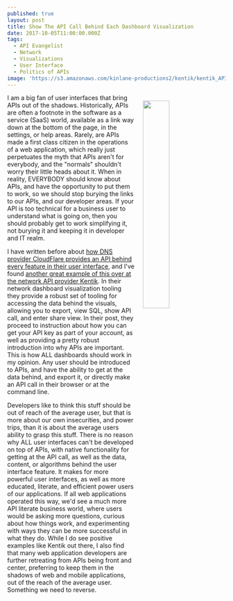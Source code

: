 ```yaml
---
published: true
layout: post
title: Show The API Call Behind Each Dashboard Visualization
date: 2017-10-05T11:00:00.000Z
tags:
  - API Evangelist
  - Network
  - Visualizations
  - User Interface
  - Politics of APIs
image: 'https://s3.amazonaws.com/kinlane-productions2/kentik/kentik_API_menu-300w.png'
---
```

<p><a href="https://www.kentik.com/kentik-apis-enable-multi-solution-integration/"><img src="https://s3.amazonaws.com/kinlane-productions2/kentik/kentik_API_menu-300w.png" align="right" width="35%" style="padding: 15px;" /></a></p>I am a big fan of user interfaces that bring APIs out of the shadows. Historically, APIs are often a footnote in the software as a service (SaaS) world, available as a link way down at the bottom of the page, in the settings, or help areas. Rarely, are APIs made a first class citizen in the operations of a web application, which really just perpetuates the myth that APIs aren't for everybody, and the "normals" shouldn't worry their little heads about it. When in reality, EVERYBODY should know about APIs, and have the opportunity to put them to work, so we should stop burying the links to our APIs, and our developer areas. If your API is too technical for a business user to understand what is going on, then you should probably get to work simplifying it, not burying it and keeping it in developer and IT realm.

I have written before about [how DNS provider CloudFlare provides an API behind every feature in their user interface](https://apievangelist.com/2016/10/24/the-api-behind-every-feature-in-the-user-interface/), and I've found [another great example of this over at the network API provider Kentik](https://www.kentik.com/kentik-apis-enable-multi-solution-integration/). In their network dashboard visualization tooling they provide a robust set of tooling for accessing the data behind the visuals, allowing you to export, view SQL, show API call, and enter share view. In their post, they proceed to instruction about how you can get your API key as part of your account, as well as providing a pretty robust introduction into why APIs are important. This is how ALL dashboards should work in my opinion. Any user should be introduced to APIs, and have the ability to get at the data behind, and export it, or directly make an API call in their browser or at the command line.

Developers like to think this stuff should be out of reach of the average user, but that is more about our own insecurities, and power trips, than it is about the average users ability to grasp this stuff. There is no reason why ALL user interfaces can't be developed on top of APIs, with native functionality for getting at the API call, as well as the data, content, or algorithms behind the user interface feature. It makes for more powerful user interfaces, as well as more educated, literate, and efficient power users of our applications. If all web applications operated this way, we'd see a much more API literate business world, where users would be asking more questions, curious about how things work, and experimenting with ways they can be more successful in what they do. While I do see positive examples like Kentik out there, I also find that many web application developers are further retreating from APIs being front and center, preferring to keep them in the shadows of web and mobile applications, out of the reach of the average user. Something we need to reverse.
